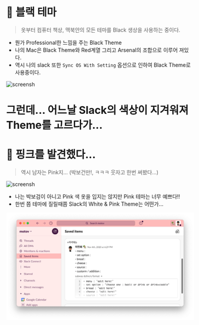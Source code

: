 # 🌅 블랙 테마

> 옷부터 컴퓨터 책상, 맥북안의 모든 테마를 Black 생상을 사용하는 중이다.

- 뭔가 Professional한 느낌을 주는 Black Theme
- 나의 Mac은 Black Theme와 Red계열 그리고 Arsenal의 조합으로 이루어 져있다.
- 역시 나의 slack 또한 `Sync OS With Setting` 옵션으로 인하여 Black Theme로 사용중이다.

![screensh](./wall.png)

# 그런데... 어느날 Slack의 색상이 지겨워져 Theme를 고르다가...

# 🐽 핑크를 발견했다...

> 역시 남자는 Pink지... (박보건만!, ㅋㅋㅋ 웃자고 한번 써봤다...)

![screensh](./pink.gif)

- 나는 박보검이 아니고 Pink 색 옷을 입지는 않지만 Pink 테마는 너무 예쁘다!!
- 한번 쯤 테마에 질릴때쯤 Slack의 White & Pink Theme는 어떤가...

![screensh](./pink-slack.png)
